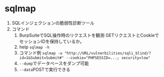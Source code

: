 # sqlmap

1. SQLインジェクションの脆弱性診断ツール
2. コマンド
   1. BurpSuiteでSQL操作時のリクエストを観測 GETリクエストとCookieでセッションIDを保持しているか。
   2. help `sqlmap -h`
   3. コマンド例 `sqlmap -u "http://URL/vulnerbilities/sqli_blind/?id=1&Submit=Submit#" --cookie="PHPSESSID=...; security=low"`
   4. `--dump`でデータベースをダンプ可能
   5. `--data`POSTで実行できる
